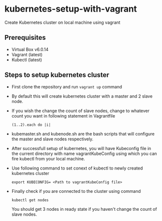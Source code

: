 # kubernetes-setup-with-vagrant
Create Kubernetes cluster on local machine using vagrant 
## Prerequisites
* Virtual Box v6.0.14
* Vagrant (latest)
* Kubectl (latest)

## Steps to setup kubernetes cluster
* First clone the repository and run `vagrant up` command
* By default this will create kubernetes cluster with a master and 2 slave node.
* If you wish the change the count of slave nodes, change to whatever count you want in following statement in Vagrantfile

  `(1..2).each do |i|`
* kubemaster.sh and kubenode.sh are the bash scripts that will configure the master and slave nodes respectively.
* After successfull setup of kubernetes, you will have Kubeconfig file in the current directory with name vagrantKubeConfig using which you can fire kubectl from your local machine.
* Use following command to set conext of kubectl to newly created kubernetes cluster

  `export KUBECONFIG= <Path to vagrantKubeConfig file>` 
* Finally check if you are connected to the cluster using command
  
  `kubectl get nodes`
  
  You should get 3 nodes in ready state if you haven't change the count of slave nodes.
  
